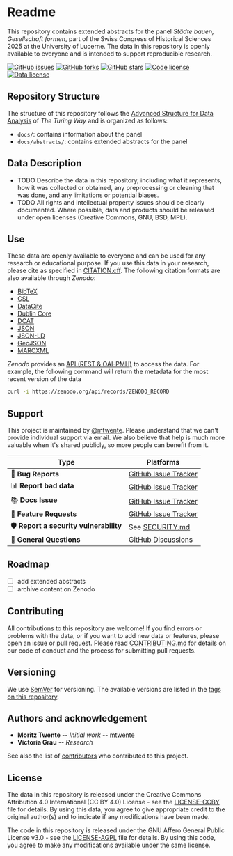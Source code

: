 # Readme

This repository contains extended abstracts for the panel _Städte bauen, Gesellschaft formen_, part of the Swiss Congress of Historical Sciences 2025 at the University of Lucerne. The data in this repository is openly available to everyone and is intended to support reproducible research.

[![GitHub issues](https://img.shields.io/github/issues/mtwente/geschichtstage25.svg)](https://github.com/mtwente/geschichtstage25/issues)
[![GitHub forks](https://img.shields.io/github/forks/mtwente/geschichtstage25.svg)](https://github.com/mtwente/geschichtstage25/network)
[![GitHub stars](https://img.shields.io/github/stars/mtwente/geschichtstage25.svg)](https://github.com/mtwente/geschichtstage25/stargazers)
[![Code license](https://img.shields.io/github/license/mtwente/geschichtstage25.svg)](https://github.com/mtwente/geschichtstage25/blob/main/LICENSE-AGPL.md)
[![Data license](https://img.shields.io/github/license/mtwente/geschichtstage25.svg)](https://github.com/mtwente/geschichtstage25/blob/main/LICENSE-CCBY.md)
<!-- [![DOI](https://zenodo.org/badge/ZENODO_RECORD.svg)](https://zenodo.org/badge/latestdoi/ZENODO_RECORD) -->

## Repository Structure

The structure of this repository follows the [Advanced Structure for Data Analysis](https://the-turing-way.netlify.app/project-design/project-repo/project-repo-advanced.html) of _The Turing Way_ and is organized as follows:

- `docs/`: contains information about the panel
- `docs/abstracts/`: contains extended abstracts for the panel

## Data Description

- TODO Describe the data in this repository, including what it represents, how it was collected or obtained, any preprocessing or cleaning that was done, and any limitations or potential biases.
- TODO All rights and intellectual property issues should be clearly documented. Where possible, data and products should be released under open licenses (Creative Commons, GNU, BSD, MPL).

## Use

These data are openly available to everyone and can be used for any research or educational purpose. If you use this data in your research, please cite as specified in [CITATION.cff](CITATION.cff). The following citation formats are also available through _Zenodo_:

- [BibTeX](https://zenodo.org/record/ZENODO_RECORD/export/hx)
- [CSL](https://zenodo.org/record/ZENODO_RECORD/export/csl)
- [DataCite](https://zenodo.org/record/ZENODO_RECORD/export/dcite4)
- [Dublin Core](https://zenodo.org/record/ZENODO_RECORD/export/xd)
- [DCAT](https://zenodo.org/record/ZENODO_RECORD/export/dcat)
- [JSON](https://zenodo.org/record/ZENODO_RECORD/export/json)
- [JSON-LD](https://zenodo.org/record/ZENODO_RECORD/export/schemaorg_jsonld)
- [GeoJSON](https://zenodo.org/record/ZENODO_RECORD/export/geojson)
- [MARCXML](https://zenodo.org/record/ZENODO_RECORD/export/xm)

_Zenodo_ provides an [API (REST & OAI-PMH)](https://developers.zenodo.org/) to access the data. For example, the following command will return the metadata for the most recent version of the data

```bash
curl -i https://zenodo.org/api/records/ZENODO_RECORD
```

## Support

This project is maintained by [@mtwente](https://github.com/mtwente). Please understand that we can't provide individual support via email. We also believe that help is much more valuable when it's shared publicly, so more people can benefit from it.

| Type                                   | Platforms                                                                     |
| -------------------------------------- | ----------------------------------------------------------------------------- |
| 🚨 **Bug Reports**                     | [GitHub Issue Tracker](https://github.com/mtwente/geschichtstage25/issues)    |
| 📊 **Report bad data**                 | [GitHub Issue Tracker](https://github.com/mtwente/geschichtstage25/issues)    |
| 📚 **Docs Issue**                      | [GitHub Issue Tracker](https://github.com/mtwente/geschichtstage25/issues)    |
| 🎁 **Feature Requests**                | [GitHub Issue Tracker](https://github.com/mtwente/geschichtstage25/issues)    |
| 🛡 **Report a security vulnerability** | See [SECURITY.md](SECURITY.md)                                                |
| 💬 **General Questions**               | [GitHub Discussions](https://github.com/mtwente/geschichtstage25/discussions) |

## Roadmap

- [ ] add extended abstracts
- [ ] archive content on Zenodo

## Contributing

All contributions to this repository are welcome! If you find errors or problems with the data, or if you want to add new data or features, please open an issue or pull request. Please read [CONTRIBUTING.md](CONTRIBUTING.md) for details on our code of conduct and the process for submitting pull requests.

## Versioning

We use [SemVer](http://semver.org/) for versioning. The available versions are listed in the [tags on this repository](https://github.com/mtwente/geschichtstage25/tags).

## Authors and acknowledgement

- **Moritz Twente** -- _Initial work_ -- [mtwente](https://github.com/mtwente)
- **Victoria Grau** -- _Research_

See also the list of [contributors](https://github.com/mtwente/geschichtstage25/graphs/contributors) who contributed to this project.

## License

The data in this repository is released under the Creative Commons Attribution 4.0 International (CC BY 4.0) License - see the [LICENSE-CCBY](LICENSE-CCBY.md) file for details. By using this data, you agree to give appropriate credit to the original author(s) and to indicate if any modifications have been made.

The code in this repository is released under the GNU Affero General Public License v3.0 - see the [LICENSE-AGPL](LICENSE-AGPL.md) file for details. By using this code, you agree to make any modifications available under the same license.

